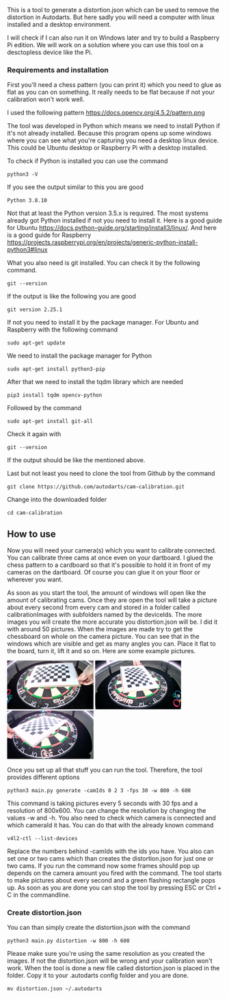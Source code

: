 This is a tool to generate a distortion.json which can be used to remove the distortion in Autodarts. But here sadly you will need a computer with linux installed and a desktop environment.

I will check if I can also run it on Windows later and try to build a Raspberry Pi edition. We will work on a solution where you can use this tool on a desctopless device like the Pi.

### Requirements and installation

First you'll need a chess pattern (you can print it) which you need to glue as flat as you can on something. It really needs to be flat because if not your calibration won't work well.

I used the following pattern https://docs.opencv.org/4.5.2/pattern.png

The tool was developed in Python which means we need to install Python if it's not already installed. Because this program opens up some windows where you can see what you're capturing you need a desktop linux device. This could be Ubuntu desktop or Raspberry Pi with a desktop installed.

To check if Python is installed you can use the command

    python3 -V

If you see the output similar to this you are good

    Python 3.8.10

Not that at least the Python version 3.5.x is required. The most systems already got Python installed if not you need to install it. Here is a good guide for Ubuntu https://docs.python-guide.org/starting/install3/linux/.
And here is a good guide for Raspberry https://projects.raspberrypi.org/en/projects/generic-python-install-python3#linux

What you also need is git installed. You can check it by the following command.

    git --version

If the output is like the following you are good

    git version 2.25.1

If not you need to install it by the package manager. For Ubuntu and Raspberry with the following command

    sudo apt-get update

We need to install the package manager for Python

    sudo apt-get install python3-pip

After that we need to install the tqdm library which are needed

    pip3 install tqdm opencv-python

Followed by the command

    sudo apt-get install git-all

Check it again with 

    git --version

If the output should be like the mentioned above.

Last but not least you need to clone the tool from Github by the command

    git clone https://github.com/autodarts/cam-calibration.git

Change into the downloaded folder

    cd cam-calibration

## How to use

Now you will need your camera(s) which you want to calibrate connected. You can calibrate three cams at once even on your dartboard.
I glued the chess pattern to a cardboard so that it's possible to hold it in front of my cameras on the dartboard. Of course you can glue it on your floor or wherever you want.

As soon as you start the tool, the amount of windows will open like the amount of calibrating cams. Once they are open the tool will take a picture about every second from every cam and stored in a folder called calibrationImages with subfolders named by the deviceIds. The more images you will create the more accurate you distortion.json will be. I did it with around 50 pictures.
When the images are made try to get the chessboard on whole on the camera picture. You can see that in the windows which are visible and get as many angles you can. Place it flat to the board, turn it, lift it and so on. Here are some example pictures.

<img src="examplePictures/img_1920x1080_38_cam1.jpg" width="40%" height="40%">
<img src="examplePictures/img_1920x1080_38_cam2.jpg" width="40%" height="40%">
<img src="examplePictures/img_1920x1080_38_cam3.jpg" width="40%" height="40%">

Once you set up all that stuff you can run the tool. Therefore, the tool provides different options

    python3 main.py generate -camIds 0 2 3 -fps 30 -w 800 -h 600

This command is taking pictures every 5 seconds with 30 fps and a resolution of 800x600. You can change the resolution by changing the values -w and -h.
You also need to check which camera is connected and which cameraId it has. You can do that with the already known command

    v4l2-ctl --list-devices
    
Replace the numbers behind -camIds with the ids you have. You also can set one or two cams which than creates the distortion.json for just one or two cams.
If you run the command now some frames should pop up depends on the camera amount you fired with the command. The tool starts to make pictures about every second and a green flashing rectangle pops up.
As soon as you are done you can stop the tool by pressing ESC or Ctrl + C in the commandline.

### Create distortion.json

You can than simply create the distortion.json with the command

    python3 main.py distortion -w 800 -h 600

Please make sure you're using the same resolution as you created the images. If not the distortion.json will be wrong and your calibration won't work.
When the tool is done a new file called distortion.json is placed in the folder. Copy it to your .autodarts config folder and you are done.

    mv distortion.json ~/.autodarts

    
    